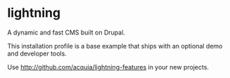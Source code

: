 lightning
=========

A dynamic and fast CMS built on Drupal.

This installation profile is a base example that ships with an optional demo and developer tools.

Use http://github.com/acquia/lightning-features in your new projects.
